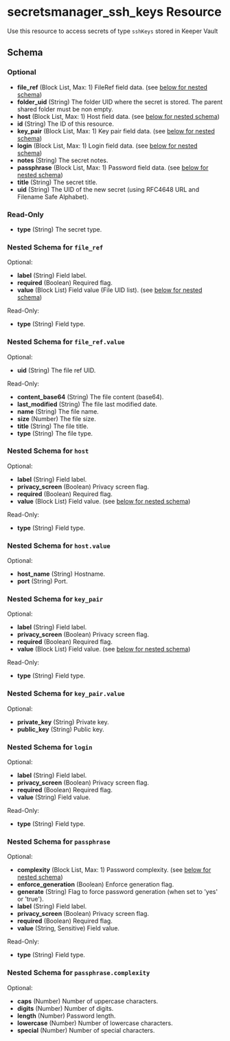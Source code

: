 # secretsmanager_ssh_keys Resource

Use this resource to access secrets of type `sshKeys` stored in Keeper Vault

## Schema

### Optional

- **file_ref** (Block List, Max: 1) FileRef field data. (see [below for nested schema](#nestedblock--file_ref))
- **folder_uid** (String) The folder UID where the secret is stored. The parent shared folder must be non empty.
- **host** (Block List, Max: 1) Host field data. (see [below for nested schema](#nestedblock--host))
- **id** (String) The ID of this resource.
- **key_pair** (Block List, Max: 1) Key pair field data. (see [below for nested schema](#nestedblock--key_pair))
- **login** (Block List, Max: 1) Login field data. (see [below for nested schema](#nestedblock--login))
- **notes** (String) The secret notes.
- **passphrase** (Block List, Max: 1) Password field data. (see [below for nested schema](#nestedblock--passphrase))
- **title** (String) The secret title.
- **uid** (String) The UID of the new secret (using RFC4648 URL and Filename Safe Alphabet).

### Read-Only

- **type** (String) The secret type.

<a id="nestedblock--file_ref"></a>
### Nested Schema for `file_ref`

Optional:

- **label** (String) Field label.
- **required** (Boolean) Required flag.
- **value** (Block List) Field value (File UID list). (see [below for nested schema](#nestedblock--file_ref--value))

Read-Only:

- **type** (String) Field type.

<a id="nestedblock--file_ref--value"></a>
### Nested Schema for `file_ref.value`

Optional:

- **uid** (String) The file ref UID.

Read-Only:

- **content_base64** (String) The file content (base64).
- **last_modified** (String) The file last modified date.
- **name** (String) The file name.
- **size** (Number) The file size.
- **title** (String) The file title.
- **type** (String) The file type.

<a id="nestedblock--host"></a>
### Nested Schema for `host`

Optional:

- **label** (String) Field label.
- **privacy_screen** (Boolean) Privacy screen flag.
- **required** (Boolean) Required flag.
- **value** (Block List) Field value. (see [below for nested schema](#nestedblock--host--value))

Read-Only:

- **type** (String) Field type.

<a id="nestedblock--host--value"></a>
### Nested Schema for `host.value`

Optional:

- **host_name** (String) Hostname.
- **port** (String) Port.

<a id="nestedblock--key_pair"></a>
### Nested Schema for `key_pair`

Optional:

- **label** (String) Field label.
- **privacy_screen** (Boolean) Privacy screen flag.
- **required** (Boolean) Required flag.
- **value** (Block List) Field value. (see [below for nested schema](#nestedblock--key_pair--value))

Read-Only:

- **type** (String) Field type.

<a id="nestedblock--key_pair--value"></a>
### Nested Schema for `key_pair.value`

Optional:

- **private_key** (String) Private key.
- **public_key** (String) Public key.

<a id="nestedblock--login"></a>
### Nested Schema for `login`

Optional:

- **label** (String) Field label.
- **privacy_screen** (Boolean) Privacy screen flag.
- **required** (Boolean) Required flag.
- **value** (String) Field value.

Read-Only:

- **type** (String) Field type.

<a id="nestedblock--passphrase"></a>
### Nested Schema for `passphrase`

Optional:

- **complexity** (Block List, Max: 1) Password complexity. (see [below for nested schema](#nestedblock--passphrase--complexity))
- **enforce_generation** (Boolean) Enforce generation flag.
- **generate** (String) Flag to force password generation (when set to 'yes' or 'true').
- **label** (String) Field label.
- **privacy_screen** (Boolean) Privacy screen flag.
- **required** (Boolean) Required flag.
- **value** (String, Sensitive) Field value.

Read-Only:

- **type** (String) Field type.

<a id="nestedblock--passphrase--complexity"></a>
### Nested Schema for `passphrase.complexity`

Optional:

- **caps** (Number) Number of uppercase characters.
- **digits** (Number) Number of digits.
- **length** (Number) Password length.
- **lowercase** (Number) Number of lowercase characters.
- **special** (Number) Number of special characters.
